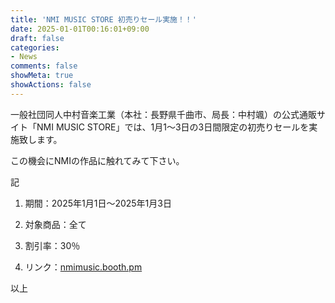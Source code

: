 ```yaml
---
title: 'NMI MUSIC STORE 初売りセール実施！！'
date: 2025-01-01T00:16:01+09:00
draft: false
categories:
- News
comments: false
showMeta: true
showActions: false
---
```


一般社団同人中村音楽工業（本社：長野県千曲市、局長：中村颯）の公式通販サイト「NMI MUSIC STORE」では、1月1～3日の3日間限定の初売りセールを実施致します。

この機会にNMIの作品に触れてみて下さい。

記
1. 期間：2025年1月1日～2025年1月3日

2. 対象商品：全て

3. 割引率：30％

4. リンク：[nmimusic.booth.pm](https://nmimusic.booth.pm/)

以上
